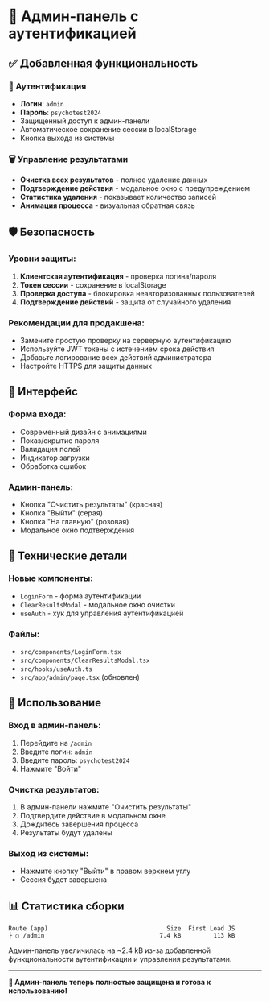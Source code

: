 # 🔐 Админ-панель с аутентификацией

## ✅ Добавленная функциональность

### 🔑 Аутентификация
- **Логин**: `admin`
- **Пароль**: `psychotest2024`
- Защищенный доступ к админ-панели
- Автоматическое сохранение сессии в localStorage
- Кнопка выхода из системы

### 🗑️ Управление результатами
- **Очистка всех результатов** - полное удаление данных
- **Подтверждение действия** - модальное окно с предупреждением
- **Статистика удаления** - показывает количество записей
- **Анимация процесса** - визуальная обратная связь

## 🛡️ Безопасность

### Уровни защиты:
1. **Клиентская аутентификация** - проверка логина/пароля
2. **Токен сессии** - сохранение в localStorage
3. **Проверка доступа** - блокировка неавторизованных пользователей
4. **Подтверждение действий** - защита от случайного удаления

### Рекомендации для продакшена:
- Замените простую проверку на серверную аутентификацию
- Используйте JWT токены с истечением срока действия
- Добавьте логирование всех действий администратора
- Настройте HTTPS для защиты данных

## 📱 Интерфейс

### Форма входа:
- Современный дизайн с анимациями
- Показ/скрытие пароля
- Валидация полей
- Индикатор загрузки
- Обработка ошибок

### Админ-панель:
- Кнопка "Очистить результаты" (красная)
- Кнопка "Выйти" (серая)
- Кнопка "На главную" (розовая)
- Модальное окно подтверждения

## 🔧 Технические детали

### Новые компоненты:
- `LoginForm` - форма аутентификации
- `ClearResultsModal` - модальное окно очистки
- `useAuth` - хук для управления аутентификацией

### Файлы:
- `src/components/LoginForm.tsx`
- `src/components/ClearResultsModal.tsx`
- `src/hooks/useAuth.ts`
- `src/app/admin/page.tsx` (обновлен)

## 🚀 Использование

### Вход в админ-панель:
1. Перейдите на `/admin`
2. Введите логин: `admin`
3. Введите пароль: `psychotest2024`
4. Нажмите "Войти"

### Очистка результатов:
1. В админ-панели нажмите "Очистить результаты"
2. Подтвердите действие в модальном окне
3. Дождитесь завершения процесса
4. Результаты будут удалены

### Выход из системы:
- Нажмите кнопку "Выйти" в правом верхнем углу
- Сессия будет завершена

## 📊 Статистика сборки

```
Route (app)                                 Size  First Load JS
├ ○ /admin                                7.4 kB         113 kB
```

Админ-панель увеличилась на ~2.4 kB из-за добавленной функциональности аутентификации и управления результатами.

---

**🔐 Админ-панель теперь полностью защищена и готова к использованию!**
